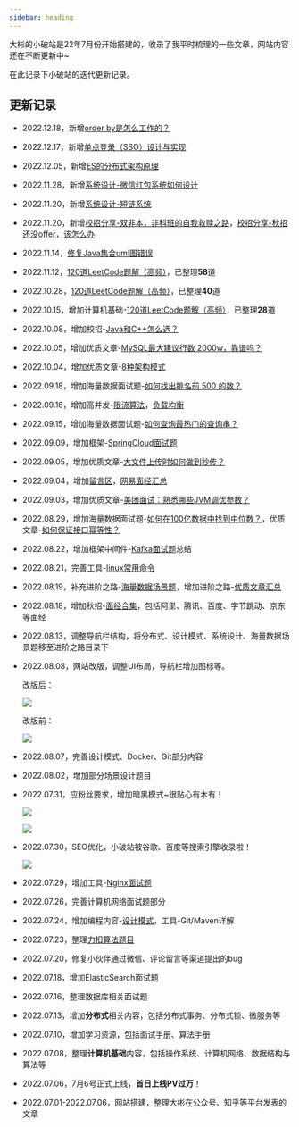 ```yaml
---
sidebar: heading
---
```


大彬的小破站是22年7月份开始搭建的，收录了我平时梳理的一些文章，网站内容还在不断更新中~

在此记录下小破站的迭代更新记录。

## 更新记录

- 2022.12.18，新增[order by是怎么工作的？](/advance/excellent-article/13-order-by-work.md)

- 2022.12.17，新增[单点登录（SSO）设计与实现](/advance/system-design/8-sso-design.md)

- 2022.12.05，新增[ES的分布式架构原理](/database/es/1-es-architect.html)

- 2022.11.28，新增[系统设计-微信红包系统如何设计](/advance/system-design/6-wechat-redpacket-design.html)

- 2022.11.20，新增[系统设计-短链系统](/advance/system-design/4-short-url.html)

- 2022.11.20，新增[校招分享-双非本，非科班的自我救赎之路](/campus-recruit/share/1-23-backend.html)，[校招分享-秋招还没offer，该怎么办](/campus-recruit/share/2-no-offer.html)

- 2022.11.14，[修复Java集合uml图错误](https://topjavaer.cn/java/java-collection.html#%E5%B8%B8%E8%A7%81%E7%9A%84%E9%9B%86%E5%90%88%E6%9C%89%E5%93%AA%E4%BA%9B)

- 2022.11.12，[120道LeetCode题解（高频）](/leetcode/README.md)，已整理**58**道

- 2022.10.28，[120道LeetCode题解（高频）](/leetcode/README.md)，已整理**40**道

- 2022.10.15，增加计算机基础-[120道LeetCode题解（高频）](/leetcode/README.md)，已整理**28**道

- 2022.10.08，增加校招-[Java和C++怎么选？](/campus-recruit/program-language/java-or-c++.md)

- 2022.10.05，增加优质文章-[MySQL最大建议行数 2000w，靠谱吗？](/advance/excellent-article/12-mysql-table-max-rows.md)

- 2022.10.04，增加优质文章-[8种架构模式](/advance/excellent-article/11-8-architect-pattern.md)

- 2022.09.18，增加海量数据面试题-[如何找出排名前 500 的数？](/mass-data/6-top-500-num.md)

- 2022.09.16，增加高并发-[限流算法](/advance/concurrent/1-current-limiting.md)，[负载均衡](/advance/concurrent/2-load-balance.md)

- 2022.09.15，增加海量数据面试题-[如何查询最热门的查询串？](/mass-data/5-find-hot-string.md)

- 2022.09.09，增加框架-[SpringCloud面试题](/framework/springcloud-interview.md)

- 2022.09.05，增加优质文章-[大文件上传时如何做到秒传？](/advance/excellent-article/10-file-upload.md)

- 2022.09.04，增加[留言区](/other/leave-a-message.md)，[网易面经汇总](/campus-recruit/interview/10-netease.md)

- 2022.09.03，增加优质文章-[美团面试：熟悉哪些JVM调优参数？](/advance/excellent-article/9-jvm-optimize-param.md)

- 2022.08.29，增加海量数据面试题-[如何在100亿数据中找到中位数？](/mass-data/4-find-mid-num.md)，优质文章-[如何保证接口幂等性？](/advance/excellent-article/8-interface-idempotent.md)

- 2022.08.22，增加框架中间件-[Kafka面试题](/message-queue/kafka.md)总结

- 2022.08.21，完善工具-[linux常用命令](/tools/linux/)

- 2022.08.19，补充进阶之路-[海量数据场景题](/mass-data/)，增加进阶之路-[优质文章汇总](/advance/excellent-article/)

- 2022.08.18，增加秋招-[面经合集](/campus-recruit/interview/)，包括阿里、腾讯、百度、字节跳动、京东等面经

- 2022.08.13，调整导航栏结构，将分布式、设计模式、系统设计、海量数据场景题移至进阶之路目录下

- 2022.08.08，网站改版，调整UI布局，导航栏增加图标等。

  改版后：

  ![](http://img.topjavaer.cn/img/image-20220809084502495.png)

  改版前：

  ![](http://img.topjavaer.cn/img/image-20220801004446607.png)

- 2022.08.07，完善设计模式、Docker、Git部分内容

- 2022.08.02，增加部分场景设计题目

- 2022.07.31，应粉丝要求，增加暗黑模式~很贴心有木有！

  ![](http://img.topjavaer.cn/img/image-20220801004603404.png)

  ![](http://img.topjavaer.cn/img/image-20220801004446607.png)

- 2022.07.30，SEO优化，小破站被谷歌、百度等搜索引擎收录啦！

  ![](http://img.topjavaer.cn/img/image-20220801003633682.png)

- 2022.07.29，增加工具-[Nginx面试题](https://mp.weixin.qq.com/s/SKKEeYxif0wWJo6n57rd6A)

- 2022.07.26，完善计算机网络面试题部分

- 2022.07.24，增加编程内容-[设计模式](/advance/design-pattern/)，工具-Git/Maven详解

- 2022.07.23，整理[力扣算法题目](/computer-basic/algorithm.md)

- 2022.07.20，修复小伙伴通过微信、评论留言等渠道提出的bug

- 2022.07.18，增加ElasticSearch面试题

- 2022.07.16，整理数据库相关面试题

- 2022.07.13，增加**分布式**相关内容，包括分布式事务、分布式锁、微服务等

- 2022.07.10，增加学习资源，包括面试手册、算法手册

- 2022.07.08，整理**计算机基础**内容，包括操作系统、计算机网络、数据结构与算法等

- 2022.07.06，7月6号正式上线，**首日上线PV过万**！

- 2022.07.01-2022.07.06，网站搭建，整理大彬在公众号、知乎等平台发表的文章
